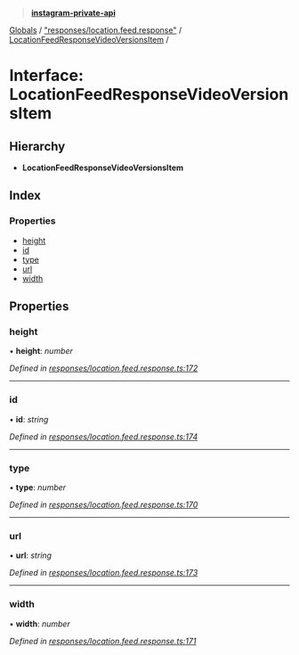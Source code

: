 > **[instagram-private-api](../README.md)**

[Globals](../README.md) / ["responses/location.feed.response"](../modules/_responses_location_feed_response_.md) / [LocationFeedResponseVideoVersionsItem](_responses_location_feed_response_.locationfeedresponsevideoversionsitem.md) /

# Interface: LocationFeedResponseVideoVersionsItem

## Hierarchy

* **LocationFeedResponseVideoVersionsItem**

## Index

### Properties

* [height](_responses_location_feed_response_.locationfeedresponsevideoversionsitem.md#height)
* [id](_responses_location_feed_response_.locationfeedresponsevideoversionsitem.md#id)
* [type](_responses_location_feed_response_.locationfeedresponsevideoversionsitem.md#type)
* [url](_responses_location_feed_response_.locationfeedresponsevideoversionsitem.md#url)
* [width](_responses_location_feed_response_.locationfeedresponsevideoversionsitem.md#width)

## Properties

###  height

• **height**: *number*

*Defined in [responses/location.feed.response.ts:172](https://github.com/dilame/instagram-private-api/blob/01eb399/src/responses/location.feed.response.ts#L172)*

___

###  id

• **id**: *string*

*Defined in [responses/location.feed.response.ts:174](https://github.com/dilame/instagram-private-api/blob/01eb399/src/responses/location.feed.response.ts#L174)*

___

###  type

• **type**: *number*

*Defined in [responses/location.feed.response.ts:170](https://github.com/dilame/instagram-private-api/blob/01eb399/src/responses/location.feed.response.ts#L170)*

___

###  url

• **url**: *string*

*Defined in [responses/location.feed.response.ts:173](https://github.com/dilame/instagram-private-api/blob/01eb399/src/responses/location.feed.response.ts#L173)*

___

###  width

• **width**: *number*

*Defined in [responses/location.feed.response.ts:171](https://github.com/dilame/instagram-private-api/blob/01eb399/src/responses/location.feed.response.ts#L171)*